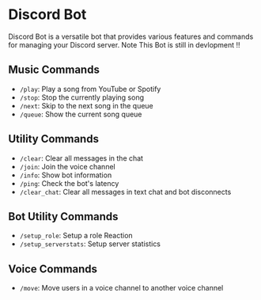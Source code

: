 # Discord Bot
 Discord Bot is a versatile bot that provides various features and commands for managing your Discord server.
 Note This Bot is still in devlopment !!

## Music Commands

- `/play`: Play a song from YouTube or Spotify
- `/stop`: Stop the currently playing song
- `/next`: Skip to the next song in the queue
- `/queue`: Show the current song queue

## Utility Commands

- `/clear`: Clear all messages in the chat
- `/join`: Join the voice channel
- `/info`: Show bot information
- `/ping`: Check the bot's latency
- `/clear_chat`: Clear all messages in text chat and bot disconnects

## Bot Utility Commands

- `/setup_role`: Setup a role Reaction
- `/setup_serverstats`: Setup server statistics

## Voice Commands

- `/move`: Move users in a voice channel to another voice channel
